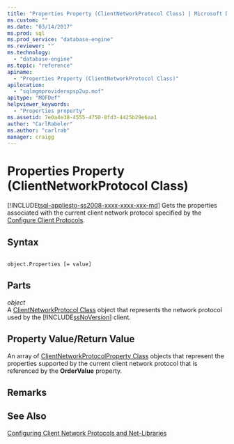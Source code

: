 ```yaml
---
title: "Properties Property (ClientNetworkProtocol Class) | Microsoft Docs"
ms.custom: ""
ms.date: "03/14/2017"
ms.prod: sql
ms.prod_service: "database-engine"
ms.reviewer: ""
ms.technology: 
  - "database-engine"
ms.topic: "reference"
apiname: 
  - "Properties Property (ClientNetworkProtocol Class)"
apilocation: 
  - "sqlmgmproviderxpsp2up.mof"
apitype: "MOFDef"
helpviewer_keywords: 
  - "Properties property"
ms.assetid: 7e0a4e38-4555-4750-8fd3-4425b29e6aa1
author: "CarlRabeler"
ms.author: "carlrab"
manager: craigg
---
```

# Properties Property (ClientNetworkProtocol Class)
[!INCLUDE[tsql-appliesto-ss2008-xxxx-xxxx-xxx-md](../../../includes/tsql-appliesto-ss2008-xxxx-xxxx-xxx-md.md)]
  Gets the properties associated with the current client network protocol specified by the [Configure Client Protocols](http://technet.microsoft.com/library/ms181035.aspx).  
  
## Syntax  
  
```  
  
object.Properties [= value]  
```  
  
## Parts  
 *object*  
 A [ClientNetworkProtocol Class](../../../relational-databases/wmi-provider-configuration-classes/clientnetworkprotocol-class/clientnetworkprotocol-class.md) object that represents the network protocol used by the [!INCLUDE[ssNoVersion](../../../includes/ssnoversion-md.md)] client.  
  
## Property Value/Return Value  
 An array of [ClientNetworkProtocolProperty Class](../../../relational-databases/wmi-provider-configuration-classes/clientnetworkprotocolproperty-class/clientnetworkprotocolproperty-class.md) objects that represent the properties supported by the current client network protocol that is referenced by the **OrderValue** property.  
  
## Remarks  
  
## See Also  
 [Configuring Client Network Protocols and Net-Libraries](http://technet.microsoft.com/library/ms181035.aspx)  
  
  
